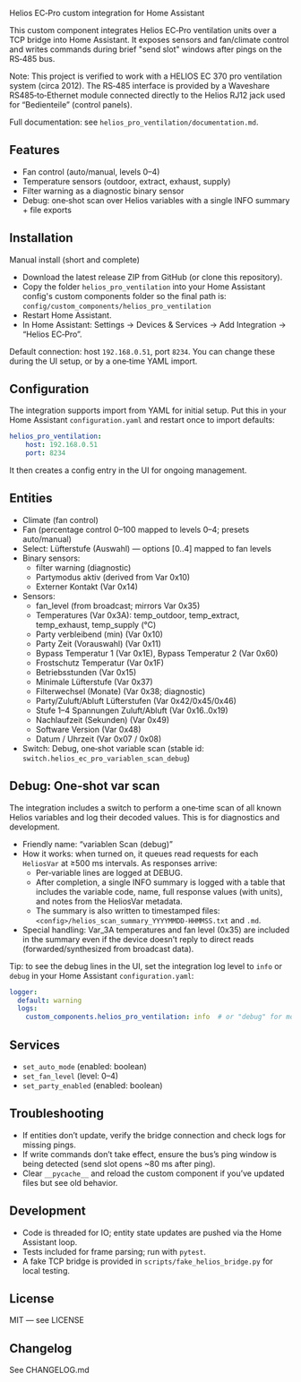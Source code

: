 Helios EC‑Pro custom integration for Home Assistant

This custom component integrates Helios EC‑Pro ventilation units over a TCP bridge into Home Assistant. It exposes sensors and fan/climate control and writes commands during brief "send slot" windows after pings on the RS‑485 bus.

Note: This project is verified to work with a HELIOS EC 370 pro ventilation system (circa 2012). The RS‑485 interface is provided by a Waveshare RS485‑to‑Ethernet module connected directly to the Helios RJ12 jack used for “Bedienteile” (control panels).

Full documentation: see `helios_pro_ventilation/documentation.md`.

## Features
- Fan control (auto/manual, levels 0–4)
- Temperature sensors (outdoor, extract, exhaust, supply)
- Filter warning as a diagnostic binary sensor
- Debug: one‑shot scan over Helios variables with a single INFO summary + file exports

## Installation

Manual install (short and complete)

- Download the latest release ZIP from GitHub (or clone this repository).
- Copy the folder `helios_pro_ventilation` into your Home Assistant config's custom components folder so the final path is:
	`config/custom_components/helios_pro_ventilation`
- Restart Home Assistant.
- In Home Assistant: Settings → Devices & Services → Add Integration → “Helios EC‑Pro”.

Default connection: host `192.168.0.51`, port `8234`. You can change these during the UI setup, or by a one‑time YAML import.

## Configuration
The integration supports import from YAML for initial setup. Put this in your Home Assistant `configuration.yaml` and restart once to import defaults:

```yaml
helios_pro_ventilation:
	host: 192.168.0.51
	port: 8234
```

It then creates a config entry in the UI for ongoing management.

## Entities
- Climate (fan control)
- Fan (percentage control 0–100 mapped to levels 0–4; presets auto/manual)
- Select: Lüfterstufe (Auswahl) — options [0..4] mapped to fan levels
- Binary sensors:
	- filter warning (diagnostic)
	- Partymodus aktiv (derived from Var 0x10)
	- Externer Kontakt (Var 0x14)
- Sensors:
	- fan_level (from broadcast; mirrors Var 0x35)
	- Temperatures (Var 0x3A): temp_outdoor, temp_extract, temp_exhaust, temp_supply (°C)
	- Party verbleibend (min) (Var 0x10)
	- Party Zeit (Vorauswahl) (Var 0x11)
	- Bypass Temperatur 1 (Var 0x1E), Bypass Temperatur 2 (Var 0x60)
	- Frostschutz Temperatur (Var 0x1F)
	- Betriebsstunden (Var 0x15)
	- Minimale Lüfterstufe (Var 0x37)
	- Filterwechsel (Monate) (Var 0x38; diagnostic)
	- Party/Zuluft/Abluft Lüfterstufen (Var 0x42/0x45/0x46)
	- Stufe 1–4 Spannungen Zuluft/Abluft (Var 0x16..0x19)
	- Nachlaufzeit (Sekunden) (Var 0x49)
	- Software Version (Var 0x48)
	- Datum / Uhrzeit (Var 0x07 / 0x08)
- Switch: Debug, one‑shot variable scan (stable id: `switch.helios_ec_pro_variablen_scan_debug`)

## Debug: One‑shot var scan

The integration includes a switch to perform a one‑time scan of all known Helios variables and log their decoded values. This is for diagnostics and development.

- Friendly name: “variablen Scan (debug)”
- How it works: when turned on, it queues read requests for each `HeliosVar` at ≥500 ms intervals. As responses arrive:
	- Per‑variable lines are logged at DEBUG.
	- After completion, a single INFO summary is logged with a table that includes the variable code, name, full response values (with units), and notes from the HeliosVar metadata.
	- The summary is also written to timestamped files: `<config>/helios_scan_summary_YYYYMMDD-HHMMSS.txt` and `.md`.
- Special handling: Var_3A temperatures and fan level (0x35) are included in the summary even if the device doesn’t reply to direct reads (forwarded/synthesized from broadcast data).

Tip: to see the debug lines in the UI, set the integration log level to `info` or `debug` in your Home Assistant `configuration.yaml`:

```yaml
logger:
  default: warning
  logs:
    custom_components.helios_pro_ventilation: info  # or "debug" for more detail
```

## Services
- `set_auto_mode` (enabled: boolean)
- `set_fan_level` (level: 0–4)
- `set_party_enabled` (enabled: boolean)

## Troubleshooting
- If entities don’t update, verify the bridge connection and check logs for missing pings.
- If write commands don’t take effect, ensure the bus’s ping window is being detected (send slot opens ~80 ms after ping).
- Clear `__pycache__` and reload the custom component if you’ve updated files but see old behavior.

## Development
- Code is threaded for IO; entity state updates are pushed via the Home Assistant loop.
- Tests included for frame parsing; run with `pytest`.
- A fake TCP bridge is provided in `scripts/fake_helios_bridge.py` for local testing.

## License
MIT — see LICENSE

## Changelog
See CHANGELOG.md
